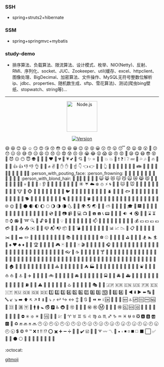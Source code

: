 ### SSH

- spring+struts2+hibernate

### SSM

- spring+springmvc+mybatis

### study-demo

- 排序算法、负载算法、限流算法、设计模式、枚举、NIO(Netty)、反射、RMI、序列化、socket、JUC、Zookeeper、util(缓存、excel、httpclient、图像处理、BigDecimal、加密算法、文件操作、MySQL无符号整数位解析ip、jdbc、properties、随机数生成、sftp、雪花算法)、测试(爬虫bing壁纸、stopwatch、string等)...

---

<p align="center">
<a href="https://nodejs.org" target="_blank" rel="noopener noreferrer">
<img width="100" src="https://nodejs.org/static/images/logo-light.svg" alt="Node.js">
</a>
</p>

<p align="center">
<a href="https://www.npmjs.com/package/vue">
<img src="https://img.shields.io/npm/v/vue.svg?sanitize=true" alt="Version">
</a>
</p>


:smile: :laughing: :blush: :smiley: :relaxed: :smirk: :heart_eyes: :kissing_heart: :kissing_closed_eyes: :flushed: :relieved: :satisfied: :grin: :wink: :stuck_out_tongue_winking_eye: :stuck_out_tongue_closed_eyes: :grinning: :kissing: :kissing_smiling_eyes: :stuck_out_tongue: :sleeping: :worried: :frowning: :anguished: :open_mouth: :grimacing: :confused: :hushed: :expressionless: :unamused: :sweat_smile: :sweat: :disappointed_relieved: :weary: :pensive: :disappointed: :confounded: :fearful: :cold_sweat: :persevere: :cry: :sob: :joy: :astonished: :scream: :tired_face: :angry: :rage: :triumph: :sleepy: :yum: :mask: :sunglasses: :dizzy_face: :imp: :smiling_imp: :neutral_face: :no_mouth: :innocent: :alien: :yellow_heart: :blue_heart: :purple_heart: :heart: :green_heart: :broken_heart: :heartbeat: :heartpulse: :two_hearts: :revolving_hearts: :cupid: :sparkling_heart: :sparkles: :star: :star2: :dizzy: :boom: :collision: :anger: :exclamation: :question: :grey_exclamation: :grey_question: :zzz: :dash: :sweat_drops: :notes: :musical_note: :fire: :hankey: :poop: :shit: :+1: :thumbsup: :-1: :thumbsdown: :ok_hand: :punch: :facepunch: :fist: :v: :wave: :hand: :raised_hand: :open_hands: :point_up: :point_down: :point_left: :point_right: :raised_hands: :pray: :point_up_2: :clap: :muscle: :metal: :fu: :runner: :running: :couple: :family: :two_men_holding_hands: :two_women_holding_hands: :dancer: :dancers: :ok_woman: :no_good: :information_desk_person: :raising_hand: :bride_with_veil: :person_with_pouting_face: :person_frowning: :bow: :couple_with_heart: :massage: :haircut: :nail_care: :boy: :girl: :woman: :man: :baby: :older_woman: :older_man: :person_with_blond_hair: :man_with_gua_pi_mao: :man_with_turban: :construction_worker: :cop: :angel: :princess: :smiley_cat: :smile_cat: :heart_eyes_cat: :kissing_cat: :smirk_cat: :scream_cat: :crying_cat_face: :joy_cat: :pouting_cat: :japanese_ogre: :japanese_goblin: :see_no_evil: :hear_no_evil: :speak_no_evil: :guardsman: :skull: :feet: :lips: :kiss: :droplet: :ear: :eyes: :nose: :tongue: :love_letter: :bust_in_silhouette: :busts_in_silhouette: :speech_balloon: :thought_balloon: :sunny: :umbrella: :cloud: :snowflake: :snowman: :zap: :cyclone: :foggy: :ocean: :cat: :dog: :mouse: :hamster: :rabbit: :wolf: :frog: :tiger: :koala: :bear: :pig: :pig_nose: :cow: :boar: :monkey_face: :monkey: :horse: :racehorse: :camel: :sheep: :elephant: :panda_face: :snake: :bird: :baby_chick: :hatched_chick: :hatching_chick: :chicken: :penguin: :turtle: :bug: :honeybee: :ant: :beetle: :snail: :octopus: :tropical_fish: :fish: :whale: :whale2: :dolphin: :cow2: :ram: :rat: :water_buffalo: :tiger2: :rabbit2: :dragon: :goat: :rooster: :dog2: :pig2: :mouse2: :ox: :dragon_face: :blowfish: :crocodile: :dromedary_camel: :leopard: :cat2: :poodle: :paw_prints: :bouquet: :cherry_blossom: :tulip: :four_leaf_clover: :rose: :sunflower: :hibiscus: :maple_leaf: :leaves: :fallen_leaf: :herb: :mushroom: :cactus: :palm_tree: :evergreen_tree: :deciduous_tree: :chestnut: :seedling: :blossom: :ear_of_rice: :shell: :globe_with_meridians: :sun_with_face: :full_moon_with_face: :new_moon_with_face: :new_moon: :waxing_crescent_moon: :first_quarter_moon: :waxing_gibbous_moon: :full_moon: :waning_gibbous_moon: :last_quarter_moon: :waning_crescent_moon: :last_quarter_moon_with_face: :first_quarter_moon_with_face: :crescent_moon: :earth_africa: :earth_americas: :earth_asia: :volcano: :milky_way: :partly_sunny: :bamboo: :gift_heart: :dolls: :school_satchel: :mortar_board: :flags: :fireworks: :sparkler: :wind_chime: :rice_scene: :jack_o_lantern: :ghost: :santa: :christmas_tree: :gift: :bell: :no_bell: :tanabata_tree: :tada: :confetti_ball: :balloon: :crystal_ball: :cd: :dvd: :floppy_disk: :camera: :video_camera: :movie_camera: :computer: :tv: :iphone: :phone: :telephone: :telephone_receiver: :pager: :fax: :minidisc: :vhs: :sound: :speaker: :mute: :loudspeaker: :mega: :hourglass: :hourglass_flowing_sand: :alarm_clock: :watch: :radio: :satellite: :loop: :mag: :mag_right: :unlock: :lock: :lock_with_ink_pen: :closed_lock_with_key: :key: :bulb: :flashlight: :high_brightness: :low_brightness: :electric_plug: :battery: :calling: :email: :mailbox: :postbox: :bath: :bathtub: :shower: :toilet: :wrench: :nut_and_bolt: :hammer: :seat: :moneybag: :yen: :dollar: :pound: :euro: :credit_card: :money_with_wings: :e-mail: :inbox_tray: :outbox_tray: :envelope: :incoming_envelope: :postal_horn: :mailbox_closed: :mailbox_with_mail: :mailbox_with_no_mail: :package: :door: :smoking: :bomb: :gun: :hocho: :pill: :syringe: :page_facing_up: :page_with_curl: :bookmark_tabs: :bar_chart: :chart_with_upwards_trend: :chart_with_downwards_trend: :scroll: :clipboard: :calendar: :date: :card_index: :file_folder: :open_file_folder: :scissors: :pushpin: :paperclip: :black_nib: :pencil2: :straight_ruler: :triangular_ruler: :closed_book: :green_book: :blue_book: :orange_book: :notebook: :notebook_with_decorative_cover: :ledger: :books: :bookmark: :name_badge: :microscope: :telescope: :newspaper: :football: :basketball: :soccer: :baseball: :tennis: :8ball: :rugby_football: :bowling: :golf: :mountain_bicyclist: :bicyclist: :horse_racing: :snowboarder: :swimmer: :surfer: :ski: :spades: :hearts: :clubs: :diamonds: :gem: :ring: :trophy: :musical_score: :musical_keyboard: :violin: :space_invader: :video_game: :black_joker: :flower_playing_cards: :game_die: :dart: :mahjong: :clapper: :memo: :pencil: :book: :art: :microphone: :headphones: :trumpet: :saxophone: :guitar: :shoe: :sandal: :high_heel: :lipstick: :boot: :shirt: :tshirt: :necktie: :womans_clothes: :dress: :running_shirt_with_sash: :jeans: :kimono: :bikini: :ribbon: :tophat: :crown: :womans_hat: :mans_shoe: :closed_umbrella: :briefcase: :handbag: :pouch: :purse: :eyeglasses: :fishing_pole_and_fish: :coffee: :tea: :sake: :baby_bottle: :beer: :beers: :cocktail: :tropical_drink: :wine_glass: :fork_and_knife: :pizza: :hamburger: :fries: :poultry_leg: :meat_on_bone: :spaghetti: :curry: :fried_shrimp: :bento: :sushi: :fish_cake: :rice_ball: :rice_cracker: :rice: :ramen: :stew: :oden: :dango: :egg: :bread: :doughnut: :custard: :icecream: :ice_cream: :shaved_ice: :birthday: :cake: :cookie: :chocolate_bar: :candy: :lollipop: :honey_pot: :apple: :green_apple: :tangerine: :lemon: :cherries: :grapes: :watermelon: :strawberry: :peach: :melon: :banana: :pear: :pineapple: :sweet_potato: :eggplant: :tomato: :corn: :house: :house_with_garden: :school: :office: :post_office: :hospital: :bank: :convenience_store: :love_hotel: :hotel: :wedding: :church: :department_store: :european_post_office: :city_sunrise: :city_sunset: :japanese_castle: :european_castle: :tent: :factory: :tokyo_tower: :japan: :mount_fuji: :sunrise_over_mountains: :sunrise: :stars: :statue_of_liberty: :bridge_at_night: :carousel_horse: :rainbow: :ferris_wheel: :fountain: :roller_coaster: :ship: :speedboat: :boat: :sailboat: :rowboat: :anchor: :rocket: :airplane: :helicopter: :steam_locomotive: :tram: :mountain_railway: :bike: :aerial_tramway: :suspension_railway: :mountain_cableway: :tractor: :blue_car: :oncoming_automobile: :car: :red_car: :taxi: :oncoming_taxi: :articulated_lorry: :bus: :oncoming_bus: :rotating_light: :police_car: :oncoming_police_car: :fire_engine: :ambulance: :minibus: :truck: :train: :station: :train2: :bullettrain_front: :bullettrain_side: :light_rail: :monorail: :railway_car: :trolleybus: :ticket: :fuelpump: :vertical_traffic_light: :traffic_light: :warning: :construction: :beginner: :atm: :slot_machine: :busstop: :barber: :hotsprings: :checkered_flag: :crossed_flags: :izakaya_lantern: :moyai: :circus_tent: :performing_arts: :round_pushpin: :triangular_flag_on_post: :jp: :kr: :cn: :us: :fr: :es: :it: :ru: :gb: :uk: :de: :one: :two: :three: :four: :five: :six: :seven: :eight: :nine: :keycap_ten: :1234: :zero: :hash: :symbols: :arrow_backward: :arrow_down: :arrow_forward: :arrow_left: :capital_abcd: :abcd: :abc: :arrow_lower_left: :arrow_lower_right: :arrow_right: :arrow_up: :arrow_upper_left: :arrow_upper_right: :arrow_double_down: :arrow_double_up: :arrow_down_small: :arrow_heading_down: :arrow_heading_up: :leftwards_arrow_with_hook: :arrow_right_hook: :left_right_arrow: :arrow_up_down: :arrow_up_small: :arrows_clockwise: :arrows_counterclockwise: :rewind: :fast_forward: :information_source: :ok: :twisted_rightwards_arrows: :repeat: :repeat_one: :new: :top: :up: :cool: :free: :ng: :cinema: :koko: :signal_strength: :u6e80: :sa: :restroom: :mens: :womens: :baby_symbol: :no_smoking: :parking: :wheelchair: :metro: :baggage_claim: :accept: :wc: :potable_water: :put_litter_in_its_place: :secret: :congratulations: :m: :passport_control: :left_luggage: :customs: :ideograph_advantage: :cl: :sos: :id: :no_entry_sign: :underage: :no_mobile_phones: :do_not_litter: :non-potable_water: :no_bicycles: :no_pedestrians: :children_crossing: :no_entry: :eight_spoked_asterisk: :sparkle: :eight_pointed_black_star: :heart_decoration: :vs: :vibration_mode: :mobile_phone_off: :chart: :currency_exchange: :aries: :taurus: :gemini: :cancer: :leo: :virgo: :libra: :scorpius: :sagittarius: :capricorn: :aquarius: :pisces: :ophiuchus: :six_pointed_star: :negative_squared_cross_mark: :a: :b: :ab: :o2: :diamond_shape_with_a_dot_inside: :recycle: :end: :back: :on: :soon: :clock1: :clock130: :clock10: :clock1030: :clock11: :clock1130: :clock12: :clock1230: :clock2: :clock230: :clock3: :clock330: :clock4: :clock430: :clock5: :clock530: :clock6: :clock630: :clock7: :clock730: :clock8: :clock830: :clock9: :clock930: :heavy_dollar_sign: :copyright: :registered: :tm: :x: :heavy_exclamation_mark: :bangbang: :interrobang: :o: :heavy_multiplication_x: :heavy_plus_sign: :heavy_minus_sign: :heavy_division_sign: :white_flower: :100: :heavy_check_mark: :ballot_box_with_check: :radio_button: :link: :curly_loop: :wavy_dash: :part_alternation_mark: :trident: :black_small_square: :white_small_square: :black_medium_small_square: :white_medium_small_square: :black_medium_square: :white_medium_square: :black_large_square: :white_large_square: :white_check_mark: :black_square_button: :white_square_button: :black_circle: :white_circle: :red_circle: :large_blue_circle: :large_blue_diamond: :large_orange_diamond: :small_blue_diamond: :small_orange_diamond: :small_red_triangle: :small_red_triangle_down:

:octocat:

[gitmoji](https://gitmoji.dev/)